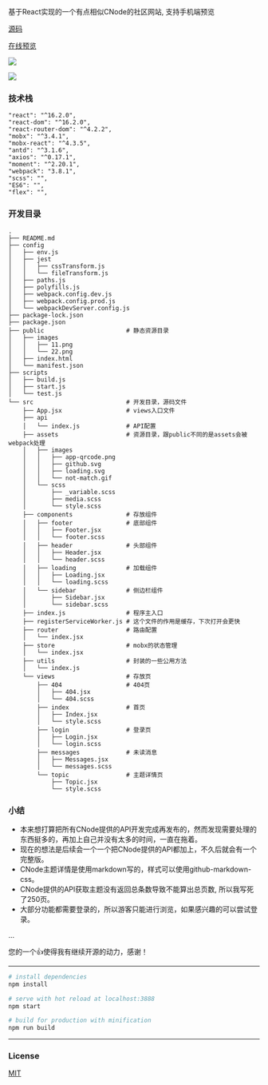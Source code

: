 
基于React实现的一个有点相似CNode的社区网站, 支持手机端预览

[源码](https://github.com/xjh22222228/React-CNode)

[在线预览](https://xjh22222228.github.io/React-CNode/index.html)


![](https://raw.githubusercontent.com/xjh22222228/React-CNode/master/public/images/11.png)


![](https://raw.githubusercontent.com/xjh22222228/React-CNode/master/public/images/22.png)


### 技术栈
```
"react": "^16.2.0",
"react-dom": "^16.2.0",
"react-router-dom": "^4.2.2",
"mobx": "^3.4.1",
"mobx-react": "^4.3.5",
"antd": "^3.1.6",
"axios": "^0.17.1",
"moment": "^2.20.1",
"webpack": "3.8.1",
"scss": "",
"ES6": "",
"flex": "",
```

### 开发目录
```
.
├── README.md
├── config
│   ├── env.js
│   ├── jest
│   │   ├── cssTransform.js
│   │   └── fileTransform.js
│   ├── paths.js
│   ├── polyfills.js
│   ├── webpack.config.dev.js
│   ├── webpack.config.prod.js
│   └── webpackDevServer.config.js
├── package-lock.json
├── package.json
├── public                       # 静态资源目录
│   ├── images
│   │   ├── 11.png
│   │   └── 22.png
│   ├── index.html
│   └── manifest.json
├── scripts
│   ├── build.js
│   ├── start.js
│   └── test.js
└── src                          # 开发目录，源码文件
    ├── App.jsx                  # views入口文件
    ├── api
    │   └── index.js             # API配置
    ├── assets                   # 资源目录，跟public不同的是assets会被webpack处理
    │   ├── images
    │   │   ├── app-qrcode.png
    │   │   ├── github.svg
    │   │   ├── loading.svg
    │   │   └── not-match.gif
    │   └── scss
    │       ├── _variable.scss
    │       ├── media.scss
    │       └── style.scss
    ├── components               # 存放组件
    │   ├── footer               # 底部组件
    │   │   ├── Footer.jsx
    │   │   └── footer.scss
    │   ├── header               # 头部组件
    │   │   ├── Header.jsx
    │   │   └── header.scss
    │   ├── loading              # 加载组件
    │   │   ├── Loading.jsx
    │   │   └── loading.scss
    │   └── sidebar              # 侧边栏组件
    │       ├── Sidebar.jsx
    │       └── sidebar.scss
    ├── index.js                 # 程序主入口
    ├── registerServiceWorker.js # 这个文件的作用是缓存，下次打开会更快
    ├── router                   # 路由配置
    │   └── index.jsx
    ├── store                    # mobx的状态管理
    │   └── index.jsx
    ├── utils                    # 封装的一些公用方法
    │   └── index.js
    └── views                    # 存放页
        ├── 404                  # 404页
        │   ├── 404.jsx
        │   └── 404.scss
        ├── index                # 首页
        │   ├── Index.jsx
        │   └── style.scss
        ├── login                # 登录页
        │   ├── Login.jsx
        │   └── login.scss
        ├── messages             # 未读消息
        │   ├── Messages.jsx
        │   └── messages.scss
        └── topic                # 主题详情页
            ├── Topic.jsx
            └── style.scss
```


### 小结
+ 本来想打算把所有CNode提供的API开发完成再发布的，然而发现需要处理的东西挺多的，再加上自己并没有太多的时间，一直在拖着。
+ 现在的想法是后续会一个一个把CNode提供的API都加上，不久后就会有一个完整版。
+ CNode主题详情是使用markdown写的，样式可以使用github-markdown-css。
+ CNode提供的API获取主题没有返回总条数导致不能算出总页数, 所以我写死了250页。
+ 大部分功能都需要登录的，所以游客只能进行浏览，如果感兴趣的可以尝试登录。

...


您的一个👍使得我有继续开源的动力，感谢！


----

``` bash
# install dependencies
npm install

# serve with hot reload at localhost:3888
npm start

# build for production with minification
npm run build

```

----


### License

[MIT](http://opensource.org/licenses/MIT)

